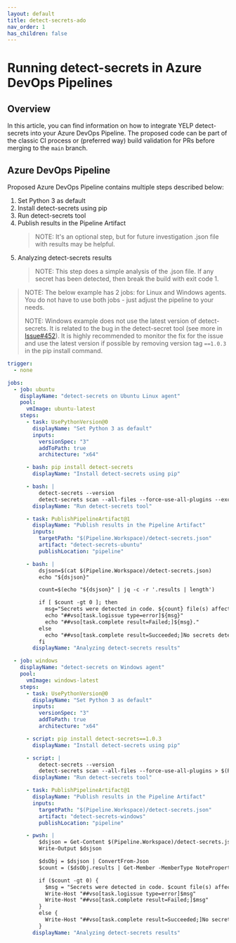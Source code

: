 ```yaml
---
layout: default
title: detect-secrets-ado
nav_order: 1
has_children: false
---
```


# Running detect-secrets in Azure DevOps Pipelines

## Overview

In this article, you can find information on how to integrate YELP detect-secrets into your Azure DevOps Pipeline. The proposed code can be part of the classic CI process or (preferred way) build validation for PRs before merging to the `main` branch.

## Azure DevOps Pipeline

Proposed Azure DevOps Pipeline contains multiple steps described below:

1. Set Python 3 as default
1. Install detect-secrets using pip
1. Run detect-secrets tool
1. Publish results in the Pipeline Artifact
   > NOTE: It's an optional step, but for future investigation .json file with results may be helpful.
1. Analyzing detect-secrets results
   > NOTE: This step does a simple analysis of the .json file. If any secret has been detected, then break the build with exit code 1.

> NOTE: The below example has 2 jobs: for Linux and Windows agents. You do not have to use both jobs - just adjust the pipeline to your needs.
>
> NOTE: Windows example does not use the latest version of detect-secrets. It is related to the bug in the detect-secret tool (see more in [Issue#452](https://github.com/Yelp/detect-secrets/issues/452)). It is highly recommended to monitor the fix for the issue and use the latest version if possible by removing version tag `==1.0.3` in the pip install command.

```yaml
trigger:
  - none

jobs:
  - job: ubuntu
    displayName: "detect-secrets on Ubuntu Linux agent"
    pool:
      vmImage: ubuntu-latest
    steps:
      - task: UsePythonVersion@0
        displayName: "Set Python 3 as default"
        inputs:
          versionSpec: "3"
          addToPath: true
          architecture: "x64"

      - bash: pip install detect-secrets
        displayName: "Install detect-secrets using pip"

      - bash: |
          detect-secrets --version
          detect-secrets scan --all-files --force-use-all-plugins --exclude-files FETCH_HEAD > $(Pipeline.Workspace)/detect-secrets.json
        displayName: "Run detect-secrets tool"

      - task: PublishPipelineArtifact@1
        displayName: "Publish results in the Pipeline Artifact"
        inputs:
          targetPath: "$(Pipeline.Workspace)/detect-secrets.json"
          artifact: "detect-secrets-ubuntu"
          publishLocation: "pipeline"

      - bash: |
          dsjson=$(cat $(Pipeline.Workspace)/detect-secrets.json)
          echo "${dsjson}"

          count=$(echo "${dsjson}" | jq -c -r '.results | length')

          if [ $count -gt 0 ]; then
            msg="Secrets were detected in code. ${count} file(s) affected."
            echo "##vso[task.logissue type=error]${msg}"
            echo "##vso[task.complete result=Failed;]${msg}."
          else
            echo "##vso[task.complete result=Succeeded;]No secrets detected."
          fi
        displayName: "Analyzing detect-secrets results"

  - job: windows
    displayName: "detect-secrets on Windows agent"
    pool:
      vmImage: windows-latest
    steps:
      - task: UsePythonVersion@0
        displayName: "Set Python 3 as default"
        inputs:
          versionSpec: "3"
          addToPath: true
          architecture: "x64"

      - script: pip install detect-secrets==1.0.3
        displayName: "Install detect-secrets using pip"

      - script: |
          detect-secrets --version
          detect-secrets scan --all-files --force-use-all-plugins > $(Pipeline.Workspace)/detect-secrets.json
        displayName: "Run detect-secrets tool"

      - task: PublishPipelineArtifact@1
        displayName: "Publish results in the Pipeline Artifact"
        inputs:
          targetPath: "$(Pipeline.Workspace)/detect-secrets.json"
          artifact: "detect-secrets-windows"
          publishLocation: "pipeline"

      - pwsh: |
          $dsjson = Get-Content $(Pipeline.Workspace)/detect-secrets.json
          Write-Output $dsjson

          $dsObj = $dsjson | ConvertFrom-Json
          $count = ($dsObj.results | Get-Member -MemberType NoteProperty).Count

          if ($count -gt 0) {
            $msg = "Secrets were detected in code. $count file(s) affected. "
            Write-Host "##vso[task.logissue type=error]$msg"
            Write-Host "##vso[task.complete result=Failed;]$msg"
          }
          else {
            Write-Host "##vso[task.complete result=Succeeded;]No secrets detected."
          }
        displayName: "Analyzing detect-secrets results"
```
